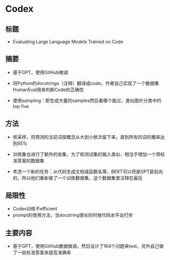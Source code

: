 # Codex

## 标题

- Evaluating Large Language Models Trained on Code

## 摘要

- 基于GPT，使用GitHub微调

- 将Python的docstrings（注释）翻译成code，作者自己实现了一个数据集HumanEval用来判断Code的正确性
- 使用sampling：即生成大量的samples然后看哪个能过，类似图片分类中的top five

## 方法

- 核采样，将预测的当前词按概念从大到小依次留下来，直到所有的词的概率达到95%
- 训练集也进行了额外的收集，为了和测试集的输入类似，相当于增加一个带标准答案的数据集

- 考虑一个新的任务：从代码生成文档或函数名等，BERT可以但是GPT是前向的，所以他们重新做了一个训练数据集，这个数据集里注释在最后

## 局限性

- Codex训练不efficient
- prompt的使用方法，当docstring很长的时候代码水平会打折

## 主要内容

- 基于GPT，使用GitHub数据微调，然后设计了164个问题来test，另外自己做了一些标准答案来提高准确率